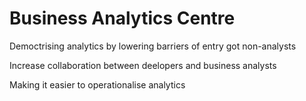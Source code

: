 Business Analytics Centre
====================

Democtrising analytics by lowering barriers of entry got non-analysts

Increase collaboration between deelopers and business analysts

Making it easier to operationalise analytics
